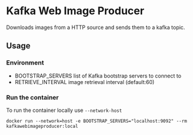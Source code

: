 # Kafka Web Image Producer

Downloads images from a HTTP source and sends them to a kafka topic.

## Usage

### Environment

- BOOTSTRAP_SERVERS list of Kafka bootstrap servers to connect to
- RETRIEVE_INTERVAL image retrieval interval (default:60)

### Run the container

To run the container locally use `--network-host`

```shell
docker run --network=host -e BOOTSTRAP_SERVERS="localhost:9092" --rm kafkawebimageproducer:local
```
